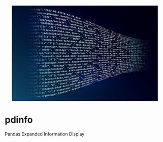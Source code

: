 <!-- ![](img/AnalyticsTitle2.jpg) -->

<p align="center">
  <img width="460" height="300" src="img/AnalyticsTitle2.jpg">
</p>

# pdinfo
Pandas Expanded Information Display
